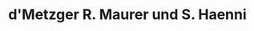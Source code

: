 ---
title: "d'Metzger R. Maurer und S. Haenni"
url: /laeufelfingen/dmetzger-r-maurer-und-s-haenni/
shop: Metzgerei
---